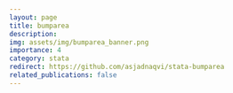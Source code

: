 ```yaml
---
layout: page
title: bumparea
description: 
img: assets/img/bumparea_banner.png
importance: 4
category: stata
redirect: https://github.com/asjadnaqvi/stata-bumparea
related_publications: false
---
```


